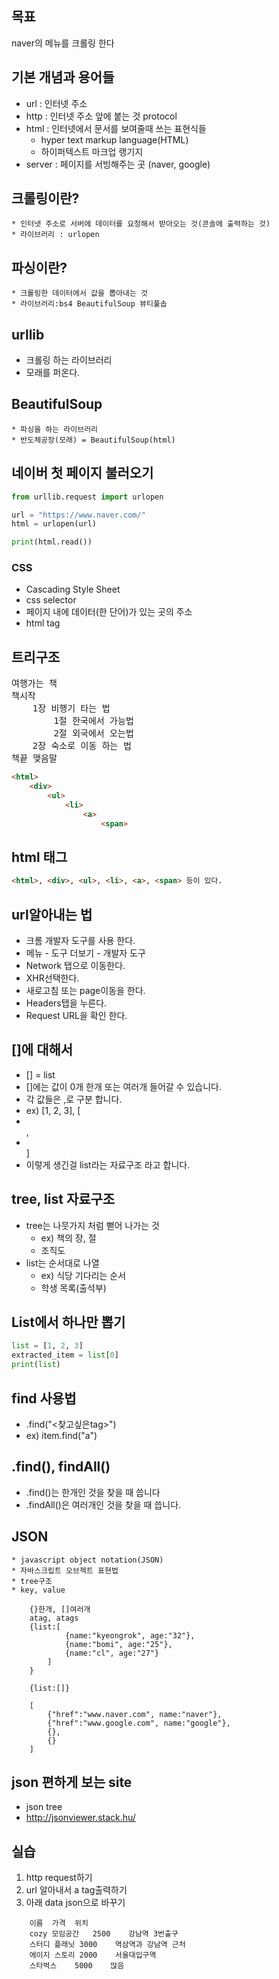## 목표
naver의 메뉴를 크롤링 한다

## 기본 개념과 용어들
* url : 인터넷 주소
* http : 인터넷 주소 앞에 붙는 것 protocol
* html : 인터넷에서 문서를 보여줄때 쓰는 표현식들
    * hyper text markup language(HTML)
    * 하이퍼텍스트 마크업 랭기지
* server : 페이지를 서빙해주는 곳 (naver, google)

## 크롤링이란?
    * 인터넷 주소로 서버에 데이터를 요청해서 받아오는 것(콘솔에 출력하는 것)
    * 라이브러리 : urlopen

## 파싱이란?
    * 크롤링한 데이터에서 값을 뽑아내는 것
    * 라이브러리:bs4 BeautifulSoup 뷰티풀솝

## urllib
* 크롤링 하는 라이브러리
* 모래를 퍼온다.

## BeautifulSoup
    * 파싱을 하는 라이브러리
    * 반도체공장(모래) = BeautifulSoup(html)

## 네이버 첫 페이지 불러오기
```python
from urllib.request import urlopen

url = "https://www.naver.com/"
html = urlopen(url)

print(html.read())
```


### CSS
* Cascading Style Sheet
* css selector
* 페이지 내에 데이터(한 단어)가 있는 곳의 주소
* html tag

## 트리구조
<pre>
여행가는 책
책시작
	1장 비행기 타는 법
		1절 한국에서 가능법
		2절 외국에서 오는법
	2장 숙소로 이동 하는 법
책끝 맺음말
</pre>

```html
<html>
	<div>
		<ul>
			<li>
				<a>
					<span>
```

## html 태그
```html
<html>, <div>, <ul>, <li>, <a>, <span> 등이 있다.
```

## url알아내는 법
* 크롬 개발자 도구를 사용 한다.
* 메뉴 - 도구 더보기 - 개발자 도구
* Network 탭으로 이동한다.
* XHR선택한다.
* 새로고침 또는 page이동을 한다.
* Headers탭을 누른다.
* Request URL을 확인 한다.
 
 ## []에 대해서
 * [] = list
 * []에는 값이 0개 한개 또는 여러개 들어갈 수 있습니다.
 * 각 값들은 ,로 구분 합니다.
 * ex) [1, 2, 3], [<li></li>,<li></li>]
 * 이렇게 생긴걸 list라는 자료구조 라고 합니다.

## tree, list 자료구조
* tree는 나뭇가지 처럼 뻗어 나가는 것
    * ex) 책의 장, 절
    * 조직도
* list는 순서대로 나열
    * ex) 식당 기다리는 순서
    * 학생 목록(출석부)

## List에서 하나만 뽑기
```python
list = [1, 2, 3]
extracted_item = list[0]
print(list)
```


## find 사용법
* .find("<찾고싶은tag>")
* ex) item.find("a")

## .find(), findAll()
* .find()는 한개인 것을 찾을 때 씁니다
* .findAll()은 여러개인 것을 찾을 때 씁니다.
 
## JSON
    * javascript object notation(JSON)
    * 자바스크립트 오브젝트 표현법
    * tree구조
    * key, value

```
    {}한개, []여러개
    atag, atags
    {list:[
            {name:"kyeongrok", age:"32"},
            {name:"bomi", age:"25"},
            {name:"cl", age:"27"}
        ]
    }
    
    {list:[]}
    
    [
        {"href":"www.naver.com", name:"naver"},
        {"href":"www.google.com", name:"google"},
        {},
        {}
    ]
```

## json 편하게 보는 site
* json tree
* http://jsonviewer.stack.hu/

## 실습
1. http request하기
2. url 알아내서 a tag출력하기
3. 아래 data json으로 바꾸기
```
    이름	가격	위치
    cozy 모임공간	2500	강남역 3번출구
    스터디 플래닛	3000	역삼역과 강남역 근처
    에이지 스토리	2000	서울대입구역
    스타벅스	5000	많음
```
